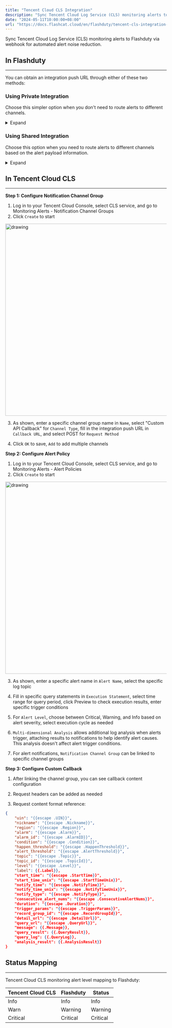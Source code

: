 ```yaml
---
title: "Tencent Cloud CLS Integration"
description: "Sync Tencent Cloud Log Service (CLS) monitoring alerts to Flashduty via webhook for automated alert noise reduction"
date: "2024-05-11T10:00:00+08:00"
url: "https://docs.flashcat.cloud/en/flashduty/tencent-cls-integration-guide"
---
```


Sync Tencent Cloud Log Service (CLS) monitoring alerts to Flashduty via webhook for automated alert noise reduction.

## In Flashduty
---
You can obtain an integration push URL through either of these two methods:

### Using Private Integration

Choose this simpler option when you don't need to route alerts to different channels.

<details>
  <summary>Expand</summary>
  
  1. Go to the Flashduty console, select **channel**, and enter a specific channel's details page
  2. Select the **Integrations** tab, click **Add Integration** to enter the integration page
  3. Choose **Tencent Cloud CLS** integration and click **Save** to generate a card
  4. Click the generated card to view the **push URL**, copy it for later use, and you're done
  
</details>

### Using Shared Integration

Choose this option when you need to route alerts to different channels based on the alert payload information.

<details>
  <summary>Expand</summary>
  
  1. Go to the Flashduty console, select **Integration Center=>Alerts** to enter the integration selection page
  2. Select **Tencent Cloud CLS** integration:
        - **Integration Name**: Define a name for this integration
  3. Click **Save** and copy the newly generated **push URL** for later use
  4. Click **Create Route** to configure routing rules. You can match different alerts to different channels based on conditions, or set a default channel as a fallback, and adjust as needed later
  5. Done
    
</details>

## In Tencent Cloud CLS
---

**Step 1: Configure Notification Channel Group**

<div class="md-block">

1. Log in to your Tencent Cloud Console, select CLS service, and go to Monitoring Alerts - Notification Channel Groups
2. Click `Create` to start

<img alt="drawing" width="600" src="https://fcpub-1301667576.cos.ap-nanjing.myqcloud.com/flashduty/integration/tencent-cls/tencent-cls-notify.png" />

3. As shown, enter a specific channel group name in `Name`, select "Custom API Callback" for `Channel Type`, fill in the integration push URL in `Callback URL`, and select POST for `Request Method`

4. Click `OK` to save, `Add` to add multiple channels

</div>

**Step 2: Configure Alert Policy**

<div class="md-block">

1. Log in to your Tencent Cloud Console, select CLS service, and go to Monitoring Alerts - Alert Policies
2. Click `Create` to start

<img alt="drawing" width="600" src="https://fcpub-1301667576.cos.ap-nanjing.myqcloud.com/flashduty/integration/tencent-cls/tencent-cls-alert.png" />

3. As shown, enter a specific alert name in `Alert Name`, select the specific log topic

4. Fill in specific query statements in `Execution Statement`, select time range for query period, click Preview to check execution results, enter specific trigger conditions

5. For `Alert Level`, choose between Critical, Warning, and Info based on alert severity, select execution cycle as needed

6. `Multi-dimensional Analysis` allows additional log analysis when alerts trigger, attaching results to notifications to help identify alert causes. This analysis doesn't affect alert trigger conditions.

7. For alert notifications, `Notification Channel Group` can be linked to specific channel groups

</div>

**Step 3: Configure Custom Callback**

<div class="md-block">

1. After linking the channel group, you can see callback content configuration

2. Request headers can be added as needed

3. Request content format reference:

```json
{
    "uin": "{{escape .UIN}}",
    "nickname": "{{escape .Nickname}}",
    "region": "{{escape .Region}}",
    "alarm": "{{escape .Alarm}}",
    "alarm_id": "{{escape .AlarmID}}",
    "condition": "{{escape .Condition}}",
    "happen_threshold": "{{escape .HappenThreshold}}",
    "alert_threshold": "{{escape .AlertThreshold}}",
    "topic": "{{escape .Topic}}",
    "topic_id": "{{escape .TopicId}}",
    "level": "{{escape .Level}}",
    "label": {{.Label}},
    "start_time": "{{escape .StartTime}}",
    "start_time_unix": "{{escape .StartTimeUnix}}",
    "notify_time": "{{escape .NotifyTime}}",
    "notify_time_unix": "{{escape .NotifyTimeUnix}}",
    "notify_type": "{{escape .NotifyType}}",
    "consecutive_alert_nums": "{{escape .ConsecutiveAlertNums}}",
    "duration": "{{escape .Duration}}",
    "trigger_params": "{{escape .TriggerParams}}",
    "record_group_id": "{{escape .RecordGroupId}}",
    "detail_url": "{{escape .DetailUrl}}",
    "query_url": "{{escape .QueryUrl}}",
    "message": {{.Message}},
    "query_result": {{.QueryResult}},
    "query_log": {{.QueryLog}},
    "analysis_result": {{.AnalysisResult}}
}
```

</div>

## Status Mapping
---
<div class="md-block">

Tencent Cloud CLS monitoring alert level mapping to Flashduty:

| Tencent Cloud CLS | Flashduty | Status |
| ------------- | --------- | --- |
| Info          | Info      | Info
| Warn          | Warning   | Warning
| Critical      | Critical  | Critical

</div>

